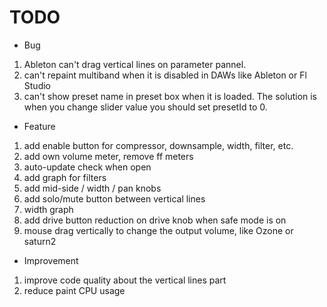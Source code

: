# TODO

- Bug

1. Ableton can't drag vertical lines on parameter pannel.
2. can't repaint multiband when it is disabled in DAWs like Ableton or Fl Studio
3. can't show preset name in preset box when it is loaded. The solution is when you change slider value you should set presetId to 0.

- Feature

1. add enable button for compressor, downsample, width, filter, etc.
2. add own volume meter, remove ff meters
3. auto-update check when open
4. add graph for filters
5. add mid-side / width / pan knobs
6. add solo/mute button between vertical lines
7. width graph
8. add drive button reduction on drive knob when safe mode is on
9. mouse drag vertically to change the output volume, like Ozone or saturn2

- Improvement

1. improve code quality about the vertical lines part
2. reduce paint CPU usage
